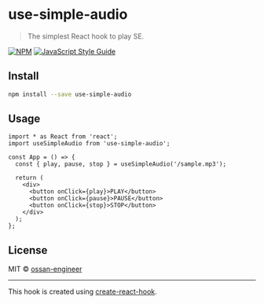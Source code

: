 # use-simple-audio

> The simplest React hook to play SE.

[![NPM](https://img.shields.io/npm/v/use-simple-audio.svg)](https://www.npmjs.com/package/use-simple-audio) [![JavaScript Style Guide](https://img.shields.io/badge/code_style-standard-brightgreen.svg)](https://standardjs.com)

## Install

```bash
npm install --save use-simple-audio
```

## Usage

```tsx
import * as React from 'react';
import useSimpleAudio from 'use-simple-audio';

const App = () => {
  const { play, pause, stop } = useSimpleAudio('/sample.mp3');

  return (
    <div>
      <button onClick={play}>PLAY</button>
      <button onClick={pause}>PAUSE</button>
      <button onClick={stop}>STOP</button>
    </div>
  );
};
```

## License

MIT © [ossan-engineer](https://github.com/ossan-engineer)

---

This hook is created using [create-react-hook](https://github.com/hermanya/create-react-hook).
